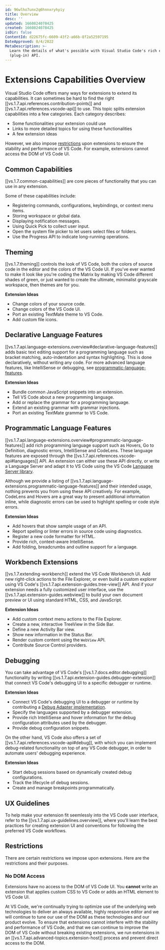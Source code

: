 ```yaml
---
id: 96wlho7unx2q6hnnxryhyiy
title: Overview
desc: ''
updated: 1660824078425
created: 1660824078425
isDir: false
ContentId: d22675fc-6609-43f2-a66b-8f2a52597195
DateApproved: 8/4/2022
MetaDescription: >-
  Learn the details of what's possible with Visual Studio Code's rich extension
  (plug-in) API.
---
```


# Extensions Capabilities Overview

Visual Studio Code offers many ways for extensions to extend its capabilities. It can sometimes be hard to find the right [[vs.1.7.api.references.contribution-points]] and [[vs.1.7.api.references.vscode-api]] to use. This topic splits extension capabilities into a few categories. Each category describes:

- Some functionalities your extension could use
- Links to more detailed topics for using these functionalities
- A few extension ideas

However, we also impose [restrictions](#restrictions) upon extensions to ensure the stability and performance of VS Code. For example, extensions cannot access the DOM of VS Code UI.

## Common Capabilities

[[vs.1.7.common-capabilities]] are core pieces of functionality that you can use in any extension.

Some of these capabilities include:

- Registering commands, configurations, keybindings, or context menu items.
- Storing workspace or global data.
- Displaying notification messages.
- Using Quick Pick to collect user input.
- Open the system file picker to let users select files or folders.
- Use the Progress API to indicate long-running operations.

## Theming

[[vs.1.7.theming]] controls the look of VS Code, both the colors of source code in the editor and the colors of the VS Code UI. If you've ever wanted to make it look like you're coding the Matrix by making VS Code different shades of green, or just wanted to create the ultimate, minimalist grayscale workspace, then themes are for you.

**Extension Ideas**

- Change colors of your source code.
- Change colors of the VS Code UI.
- Port an existing TextMate theme to VS Code.
- Add custom file icons.

## Declarative Language Features

[[vs.1.7.api.language-extensions.overview#declarative-language-features]] adds basic text editing support for a programming language such as bracket matching, auto-indentation and syntax highlighting. This is done declaratively, without writing any code. For more advanced language features, like IntelliSense or debugging, see [programmatic-language-features](#programmatic-language-features).

**Extension Ideas**

- Bundle common JavaScript snippets into an extension.
- Tell VS Code about a new programming language.
- Add or replace the grammar for a programming language.
- Extend an existing grammar with grammar injections.
- Port an existing TextMate grammar to VS Code.

## Programmatic Language Features

[[vs.1.7.api.language-extensions.overview#programmatic-language-features]] add rich programming language support such as Hovers, Go to Definition, diagnostic errors, IntelliSense and CodeLens. These language features are exposed through the [[vs.1.7.api.references.vscode-api#languages]] API. An extension can either use these API directly, or write a Language Server and adapt it to VS Code using the VS Code [Language Server library](https://github.com/microsoft/vscode-languageserver-node).

Although we provide a listing of [[vs.1.7.api.language-extensions.programmatic-language-features]] and their intended usage, nothing prevents you from using these API creatively. For example, CodeLens and Hovers are a great way to present additional information inline, while diagnostic errors can be used to highlight spelling or code style errors.

**Extension Ideas**

- Add hovers that show sample usage of an API.
- Report spelling or linter errors in source code using diagnostics.
- Register a new code formatter for HTML.
- Provide rich, context-aware IntelliSense.
- Add folding, breadcrumbs and outline support for a language.

## Workbench Extensions

[[vs.1.7.extending-workbench]] extend the VS Code Workbench UI. Add new right-click actions to the File Explorer, or even build a custom explorer using VS Code's [[vs.1.7.api.extension-guides.tree-view]] API. And if your extension needs a fully customized user interface, use the [[vs.1.7.api.extension-guides.webview]] to build your own document preview or UI using standard HTML, CSS, and JavaScript.

**Extension Ideas**

- Add custom context menu actions to the File Explorer.
- Create a new, interactive TreeView in the Side Bar.
- Define a new Activity Bar view.
- Show new information in the Status Bar.
- Render custom content using the `WebView` API.
- Contribute Source Control providers.

## Debugging

You can take advantage of VS Code's [[vs.1.7.docs.editor.debugging]] functionality by writing [[vs.1.7.api.extension-guides.debugger-extension]] that connect VS Code's debugging UI to a specific debugger or runtime.

**Extension Ideas**

- Connect VS Code's debugging UI to a debugger or runtime by contributing a [Debug Adapter implementation](https://microsoft.github.io/debug-adapter-protocol/implementors/adapters/).
- Specify the languages supported by a debugger extension.
- Provide rich IntelliSense and hover information for the debug configuration attributes used by the debugger.
- Provide debug configuration snippets.

On the other hand, VS Code also offers a set of [[vs.1.7.api.references.vscode-api#debug]], with which you can implement debug-related functionality on top of any VS Code debugger, in order to automate users' debugging experience.

**Extension Ideas**

- Start debug sessions based on dynamically created debug configurations.
- Track the lifecycle of debug sessions.
- Create and manage breakpoints programmatically.

<!-- Add below content back after writing ./extending-core-functionalities.md  -->
<!-- ## Core Extensions

[[vs.1.7.extending-core-functionalities]] are for very advanced users. These let you build a custom back end for many of VS Code's low-level functionality. For example, the `FileSystem` API can be used to support working with files over FTP or other protocols. Core extensions typically work transparently from a user's point of view.

**Extension Ideas**

- Add support for working with remote files over FTP or SFTP.
- Register new source control provider, such as Mercurial.
- Implement a custom file search provider. -->

## UX Guidelines

To help make your extension fit seemlessly into the VS Code user interface, refer to the [[vs.1.7.api.ux-guidelines.overview]], where you'll learn the best practices for creating extension UI and conventions for following the preferred VS Code workflows.

## Restrictions

There are certain restrictions we impose upon extensions. Here are the restrictions and their purposes.

### No DOM Access

Extensions have no access to the DOM of VS Code UI. You **cannot** write an extension that applies custom CSS to VS Code or adds an HTML element to VS Code UI.

At VS Code, we're continually trying to optimize use of the underlying web technologies to deliver an always available, highly responsive editor and we will continue to tune our use of the DOM as these technologies and our product evolve. To ensure that extensions cannot interfere with the stability and performance of VS Code, and that we can continue to improve the DOM of VS Code without breaking existing extensions, we run extensions in an [[vs.1.7.api.advanced-topics.extension-host]] process and prevent direct access to the DOM.
